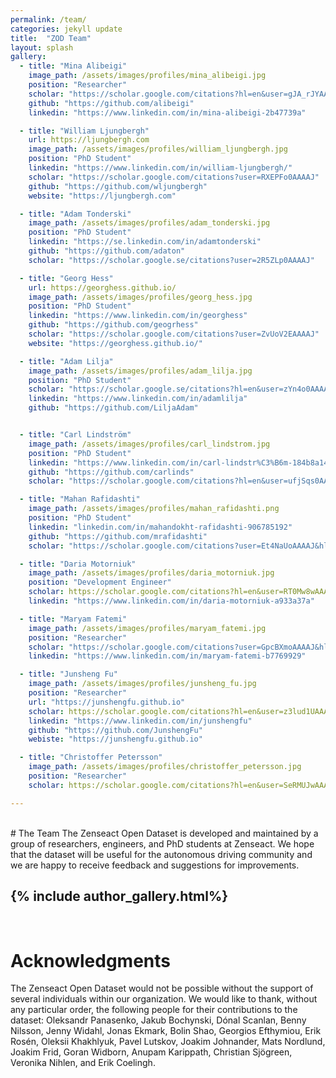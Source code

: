 ```yaml
---
permalink: /team/
categories: jekyll update
title:  "ZOD Team"
layout: splash
gallery:
  - title: "Mina Alibeigi"
    image_path: /assets/images/profiles/mina_alibeigi.jpg
    position: "Researcher"
    scholar: "https://scholar.google.com/citations?hl=en&user=gJA_rJYAAAAJ"
    github: "https://github.com/alibeigi"
    linkedin: "https://www.linkedin.com/in/mina-alibeigi-2b47739a"

  - title: "William Ljungbergh"
    url: https://ljungbergh.com
    image_path: /assets/images/profiles/william_ljungbergh.jpg
    position: "PhD Student"
    linkedin: "https://www.linkedin.com/in/william-ljungbergh/"
    scholar: "https://scholar.google.com/citations?user=RXEPFo0AAAAJ"
    github: "https://github.com/wljungbergh"
    website: "https://ljungbergh.com"

  - title: "Adam Tonderski"
    image_path: /assets/images/profiles/adam_tonderski.jpg
    position: "PhD Student"
    linkedin: "https://se.linkedin.com/in/adamtonderski"
    github: "https://github.com/adaton"
    scholar: "https://scholar.google.se/citations?user=2R5ZLp0AAAAJ"

  - title: "Georg Hess"
    url: https://georghess.github.io/
    image_path: /assets/images/profiles/georg_hess.jpg
    position: "PhD Student"
    linkedin: "https://www.linkedin.com/in/georghess"
    github: "https://github.com/geogrhess"
    scholar: "https://scholar.google.com/citations?user=ZvUoV2EAAAAJ"
    website: "https://georghess.github.io/"

  - title: "Adam Lilja"
    image_path: /assets/images/profiles/adam_lilja.jpg
    position: "PhD Student"
    scholar: "https://scholar.google.se/citations?hl=en&user=zYn4o0AAAAAJ"
    linkedin: "https://www.linkedin.com/in/adamlilja"
    github: "https://github.com/LiljaAdam"


  - title: "Carl Lindström"
    image_path: /assets/images/profiles/carl_lindstrom.jpg
    position: "PhD Student"
    linkedin: "https://www.linkedin.com/in/carl-lindstr%C3%B6m-184b8a149/"
    github: "https://github.com/carlinds"
    scholar: "https://scholar.google.com/citations?hl=en&user=ufjSqs0AAAAJ"

  - title: "Mahan Rafidashti"
    image_path: /assets/images/profiles/mahan_rafidashti.png
    position: "PhD Student"
    linkedin: "linkedin.com/in/mahandokht-rafidashti-906785192"
    github: "https://github.com/mrafidashti"
    scholar: "https://scholar.google.com/citations?user=Et4NaUoAAAAJ&hl=en"

  - title: "Daria Motorniuk"
    image_path: /assets/images/profiles/daria_motorniuk.jpg
    position: "Development Engineer"
    scholar: https://scholar.google.com/citations?hl=en&user=RT0Mw8wAAAAJ
    linkedin: "https://www.linkedin.com/in/daria-motorniuk-a933a37a"

  - title: "Maryam Fatemi"
    image_path: /assets/images/profiles/maryam_fatemi.jpg
    position: "Researcher"
    scholar: "https://scholar.google.com/citations?user=GpcBXmoAAAAJ&hl=en&oi=ao"
    linkedin: "https://www.linkedin.com/in/maryam-fatemi-b7769929"

  - title: "Junsheng Fu"
    image_path: /assets/images/profiles/junsheng_fu.jpg
    position: "Researcher"
    url: "https://junshengfu.github.io"
    scholar: https://scholar.google.com/citations?hl=en&user=z3lud1UAAAAJ
    linkedin: "https://www.linkedin.com/in/junshengfu"
    github: "https://github.com/JunshengFu"
    webiste: "https://junshengfu.github.io"

  - title: "Christoffer Petersson"
    image_path: /assets/images/profiles/christoffer_petersson.jpg
    position: "Researcher"
    scholar: https://scholar.google.com/citations?hl=en&user=SeRMUJwAAAAJ

---
```

<br>
# The Team
The Zenseact Open Dataset is developed and maintained by a group of researchers, engineers, and PhD students at Zenseact. We hope that the dataset will be useful for the autonomous driving community and we are happy to receive feedback and suggestions for improvements.

{% include author_gallery.html%}
---
<br>

# Acknowledgments
The Zenseact Open Dataset would not be possible without the support of several individuals within our organization. We would like to thank, without any particular order, the following people for their contributions to the dataset: Oleksandr Panasenko, Jakub Bochynski, Dónal Scanlan, Benny Nilsson, Jenny Widahl, Jonas Ekmark, Bolin Shao, Georgios Efthymiou, Erik Rosén, Oleksii Khakhlyuk, Pavel Lutskov, Joakim Johnander, Mats Nordlund, Joakim Frid, Goran Widborn, Anupam Karippath, Christian Sjögreen, Veronika Nihlen, and Erik Coelingh.